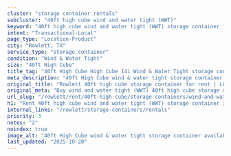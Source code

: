 ```yaml
---
cluster: "storage container rentals"
subcluster: "40ft high cube wind and water tight (WWT)"
keyword: "40ft high cube wind and water tight (WWT) storage container for rent Rowlett, TX"
intent: "Transactional-Local"
page_type: "Location-Product"
city: "Rowlett, TX"
service_type: "storage container"
condition: "Wind & Water Tight"
size: "40ft High Cube"
title_tag: "40ft High Cube High Cube I4i Wind & Water Tight storage container Sales in Rowlett | LC Container"
meta_description: "40ft High Cube wind & water tight storage container sales in Rowlett. High cube containers with extra height. Fast delivery, competitive pricing. Serving storage containers area. Quote ID: 9FP. Call (214) 524-4168 for your free quote today."
original_title: "Rowlett 40ft high cube storage container for rent | LC"
original_meta: "Buy wind and water tight (WWT) 40ft high cube storage container rent with local delivery in Rowlett, TX. LC Container — local Since 2003. Request a fast quote today."
url_slug: "/rowlett/rent/40ft-high-cube/storage-containers/wind-and-water-tight-wwt"
h1: "Rent 40ft high cube wind and water tight (WWT) storage container in Rowlett"
internal_links: "/rowlett/storage-containers/rentals"
priority: 3
notes: "2"
noindex: true
image_alt: "40ft High Cube wind & water tight storage container available for delivery in Rowlett"
last_updated: "2025-10-20"
---
```


<!-- TODO: Add unique city/inventory copy, images, and internal links here. -->
